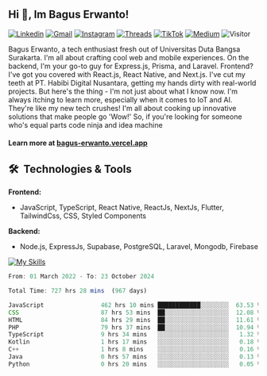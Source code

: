 ## Hi 👋, Im Bagus Erwanto!

[![Linkedin](https://img.shields.io/badge/-baguserwanto-blue?style=flat&logo=Linkedin&logoColor=white)](https://www.linkedin.com/in/baguserwanto/)
[![Gmail](https://img.shields.io/badge/-bagus251001@gmail.com-c14438?style=flat&logo=Gmail&logoColor=white)](mailto:bagus251001@gmail.com)
[![Instagram](https://img.shields.io/badge/-bagus_64byte-e4405f?style=flat&logo=Instagram&logoColor=white)](https://www.instagram.com/bagus_64byte/)
[![Threads](https://img.shields.io/badge/-bagus_64byte-000000?style=flat&logo=threads&logoColor=white)](https://www.threads.net/@bagus_64byte)
[![TikTok](https://img.shields.io/badge/-erwantax-black?style=flat&logo=TikTok&logoColor=white)](https://www.tiktok.com/@erwantax)
[![Medium](https://img.shields.io/badge/-@bagus251001-black?style=flat&logo=Medium&logoColor=white)](https://medium.com/@bagus251001)
![Visitor](https://komarev.com/ghpvc/?username=volumeee&label=Visitor&color=2bbc8a)

Bagus Erwanto, a tech enthusiast fresh out of Universitas Duta Bangsa Surakarta. I'm all about crafting cool web and mobile experiences. On the backend, I'm your go-to guy for Express.js, Prisma, and Laravel. Frontend? I've got you covered with React.js, React Native, and Next.js. I've cut my teeth at PT. Habibi Digital Nusantara, getting my hands dirty with real-world projects. But here's the thing - I'm not just about what I know now. I'm always itching to learn more, especially when it comes to IoT and AI. They're like my new tech crushes! I'm all about cooking up innovative solutions that make people go 'Wow!' So, if you're looking for someone who's equal parts code ninja and idea machine

#### Learn more at [bagus-erwanto.vercel.app](https://bagus-erwanto.vercel.app/about)


## 🛠 &nbsp;Technologies & Tools

**Frontend:**
- JavaScript, TypeScript, React Native, ReactJs, NextJs, Flutter, TailwindCss, CSS, Styled Components

**Backend:**
- Node.js, ExpressJs, Supabase, PostgreSQL, Laravel, Mongodb, Firebase

[![My Skills](https://skillicons.dev/icons?i=javascript,react,typescript,nextjs,java,kotlin,python,html,css,tailwind,nodejs,express,mysql,mongodb,prisma,figma,supabase,postgresql,laravel,firebase,vite,webpack,vercel,git,github,githubactions,androidstudio,arduino,postman,tensorflow&theme=light)](https://skillicons.dev)

<!-- language_times_start -->
```typescript
From: 01 March 2022 - To: 23 October 2024

Total Time: 727 hrs 28 mins  (967 days)

JavaScript                462 hrs 10 mins ████████████░░░░░░░░  63.53 %
CSS                       87 hrs 53 mins  ██░░░░░░░░░░░░░░░░░░  12.08 %
HTML                      84 hrs 29 mins  ██░░░░░░░░░░░░░░░░░░  11.61 %
PHP                       79 hrs 37 mins  ██░░░░░░░░░░░░░░░░░░  10.94 %
TypeScript                9 hrs 34 mins   ░░░░░░░░░░░░░░░░░░░░   1.32 %
Kotlin                    1 hrs 17 mins   ░░░░░░░░░░░░░░░░░░░░   0.18 %
C++                       1 hrs 8 mins    ░░░░░░░░░░░░░░░░░░░░   0.16 %
Java                      0 hrs 57 mins   ░░░░░░░░░░░░░░░░░░░░   0.13 %
Python                    0 hrs 20 mins   ░░░░░░░░░░░░░░░░░░░░   0.05 %
```
<!-- language_times_end -->
